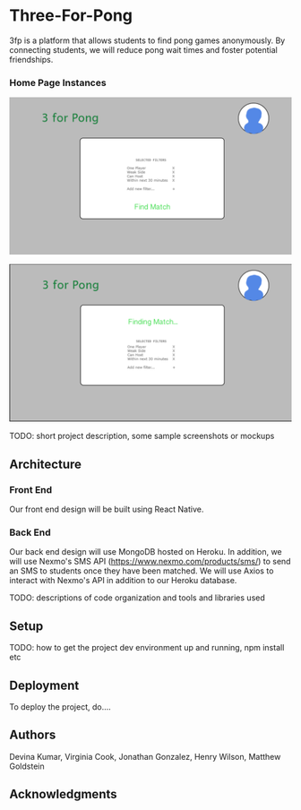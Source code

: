 # Three-For-Pong

3fp is a platform that allows students to find pong games anonymously. By connecting students, we will reduce pong wait times and foster potential friendships.

### Home Page Instances

![](./images/home-page-find-match.png)

![](./images/home-page-finding-match.png)

TODO: short project description, some sample screenshots or mockups

## Architecture

### Front End

Our front end design will be built using React Native.

### Back End

Our back end design will use MongoDB hosted on Heroku.
In addition, we will use Nexmo's SMS API (https://www.nexmo.com/products/sms/) to send an SMS to students once they have been matched. We will use Axios to interact with Nexmo's API in addition to our Heroku database.

TODO:  descriptions of code organization and tools and libraries used

## Setup

TODO: how to get the project dev environment up and running, npm install etc

## Deployment

To deploy the project, do....



## Authors

Devina Kumar, Virginia Cook, Jonathan Gonzalez, Henry Wilson, Matthew Goldstein

## Acknowledgments
